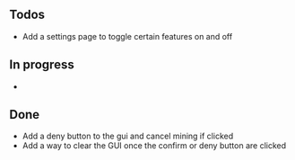 ## Todos

- Add a settings page to toggle certain features on and off

## In progress

-

## Done

- Add a deny button to the gui and cancel mining if clicked
- Add a way to clear the GUI once the confirm or deny button are clicked

